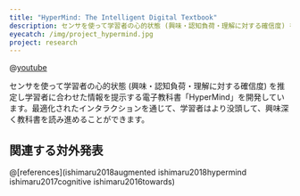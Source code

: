 ```yaml
---
title: "HyperMind: The Intelligent Digital Textbook"
description: センサを使って学習者の心的状態 (興味・認知負荷・理解に対する確信度) を推定し学習者に合わせた情報を提示する電子教科書「HyperMind」を開発しています。最適化されたインタラクションを通じて、学習者はより没頭して、興味深く教科書を読み進めることができます。
eyecatch: /img/project_hypermind.jpg
project: research
---
```


@[youtube](n0yV9AoZtjk)

センサを使って学習者の心的状態 (興味・認知負荷・理解に対する確信度) を推定し学習者に合わせた情報を提示する電子教科書「HyperMind」を開発しています。最適化されたインタラクションを通じて、学習者はより没頭して、興味深く教科書を読み進めることができます。

## 関連する対外発表

@[references](ishimaru2018augmented ishimaru2018hypermind ishimaru2017cognitive ishimaru2016towards)